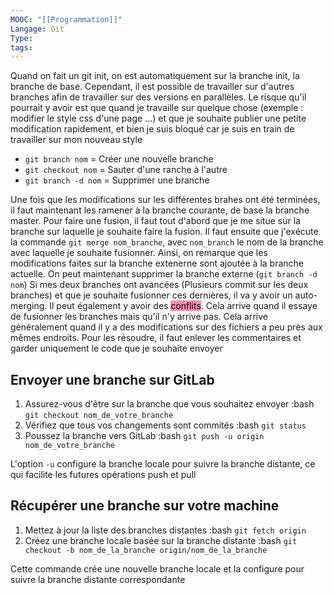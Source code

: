 ```yaml
---
MOOC: "[[Programmation]]"
Langage: Git
Type: 
tags:
---
```

Quand on fait un git init, on est automatiquement sur la branche init, la branche de base. Cependant, il est possible de travailler sur d'autres branches afin de travailler sur des versions en parallèles. Le risque qu'il pourrait y avoir est que quand je travaille sur quelque chose (exemple : modifier le style css d'une page ...) et que je souhaite publier une petite modification rapidement, et bien je suis bloqué  car je suis en train de travailler sur mon nouveau style

- `git branch nom` = Créer une nouvelle branche
- `git checkout nom` = Sauter d'une ranche à l'autre
- `git branch -d nom` = Supprimer une branche

Une fois que les modifications sur les différentes brahes ont été terminées, il faut maintenant les ramener à la branche courante, de base la branche master. Pour faire une fusion, il faut tout d'abord que je me situe sur la branche sur laquelle je souhaite faire la fusion. Il faut ensuite que j'exécute la commande `git merge nom_branche`, avec `nom_branch` le nom de la branche avec laquelle je souhaite fusionner. Ainsi, on remarque que les modifications faites sur la branche extenerne sont ajoutée à la branche actuelle. On peut maintenant supprimer la branche externe (`git branch -d nom`)
Si mes deux branches ont avancées (Plusieurs commit sur les deux branches) et que je souhaite fusionner ces dernières, il va y avoir un auto-merging.
Il peut également y avoir des <mark style="background: #FF5582A6;">conflits</mark>. Cela arrive quand il essaye de fusionner les branches mais qu'il n'y arrive pas. Cela arrive généralement quand il y a des modifications sur des fichiers a peu près aux mêmes endroits. Pour les résoudre, il faut enlever les commentaires et garder uniquement le code que je souhaite envoyer

## Envoyer une branche sur GitLab
1. Assurez-vous d'être sur la branche que vous souhaitez envoyer :bash
    `git checkout nom_de_votre_branche`
2. Vérifiez que tous vos changements sont commités :bash
    `git status`
3. Poussez la branche vers GitLab :bash
    `git push -u origin nom_de_votre_branche`

L'option `-u` configure la branche locale pour suivre la branche distante, ce qui facilite les futures opérations push et pull

## Récupérer une branche sur votre machine
1. Mettez à jour la liste des branches distantes :bash
    `git fetch origin`
2. Créez une branche locale basée sur la branche distante :bash
    `git checkout -b nom_de_la_branche origin/nom_de_la_branche`

Cette commande crée une nouvelle branche locale et la configure pour suivre la branche distante correspondante